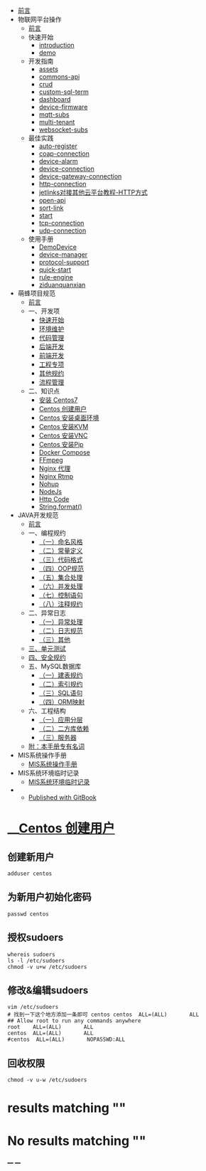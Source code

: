 

  * [ 前言 ](../../)
  * 物联网平台操作 
    * [ 前言 ](../../物联网平台/)
    * 快速开始 
      * [ introduction ](../../物联网平台/quick-start/introduction.html)
      * [ demo ](../../物联网平台/quick-start/demo.html)
    * 开发指南 
      * [ assets ](../../物联网平台/dev-guide/assets.html)
      * [ commons-api ](../../物联网平台/dev-guide/commons-api.html)
      * [ crud ](../../物联网平台/dev-guide/crud.html)
      * [ custom-sql-term ](../../物联网平台/dev-guide/custom-sql-term.html)
      * [ dashboard ](../../物联网平台/dev-guide/dashboard.html)
      * [ device-firmware ](../../物联网平台/dev-guide/device-firmware.html)
      * [ mqtt-subs ](../../物联网平台/dev-guide/mqtt-subs.html)
      * [ multi-tenant ](../../物联网平台/dev-guide/multi-tenant.html)
      * [ websocket-subs ](../../物联网平台/dev-guide/websocket-subs.html)
    * 最佳实践 
      * [ auto-register ](../../物联网平台/best-practices/auto-register.html)
      * [ coap-connection ](../../物联网平台/best-practices/coap-connection.html)
      * [ device-alarm ](../../物联网平台/best-practices/device-alarm.html)
      * [ device-connection ](../../物联网平台/best-practices/device-connection.html)
      * [ device-gateway-connection ](../../物联网平台/best-practices/device-gateway-connection.html)
      * [ http-connection ](../../物联网平台/best-practices/http-connection.html)
      * [ jetlinks对接其他云平台教程-HTTP方式 ](../../物联网平台/best-practices/jetlinks对接其他云平台教程-HTTP方式.html)
      * [ open-api ](../../物联网平台/best-practices/open-api.html)
      * [ sort-link ](../../物联网平台/best-practices/sort-link.html)
      * [ start ](../../物联网平台/best-practices/start.html)
      * [ tcp-connection ](../../物联网平台/best-practices/tcp-connection.html)
      * [ udp-connection ](../../物联网平台/best-practices/udp-connection.html)
    * 使用手册 
      * [ DemoDevice ](../../物联网平台/basics-guide/DemoDevice.html)
      * [ device-manager ](../../物联网平台/basics-guide/device-manager.html)
      * [ protocol-support ](../../物联网平台/basics-guide/protocol-support.html)
      * [ quick-start ](../../物联网平台/basics-guide/quick-start.html)
      * [ rule-engine ](../../物联网平台/basics-guide/rule-engine.html)
      * [ ziduanquanxian ](../../物联网平台/basics-guide/ziduanquanxian.html)
  * 萌蜂项目规范 
    * [ 前言 ](../)
    * 一、开发项 
      * [ 快速开始 ](../开发项/idea-start.html)
      * [ 环境维护 ](../开发项/环境维护.html)
      * [ 代码管理 ](../开发项/代码管理.html)
      * [ 后端开发 ](../开发项/后端开发.html)
      * [ 前端开发 ](../开发项/前端开发.html)
      * [ 工程专项 ](../开发项/工程专项.html)
      * [ 其他规约 ](../开发项/其他规约.html)
      * [ 流程管理 ](../开发项/流程管理.html)
    * 二、知识点 
      * [ 安装 Centos7 ](install-centos7.html)
      * [ Centos 创建用户 ](centos-create-user.html)
      * [ Centos 安装桌面环境 ](centos-install-gnome.html)
      * [ Centos 安装KVM ](centos-install-kvm.html)
      * [ Centos 安装VNC ](centos-install-vnc.html)
      * [ Centos 安装Pip ](centos-install-pip.html)
      * [ Docker Compose ](docker-compose.html)
      * [ FFmpeg ](ffmpeg.html)
      * [ Nginx 代理 ](nginx-prefix.html)
      * [ Nginx Rtmp ](nginx-rtmp.html)
      * [ Nohup ](nohup.html)
      * [ NodeJs ](nodejs-upgrade.html)
      * [ Http Code ](http-code.html)
      * [ String.format() ](string-format.html)
  * JAVA开发规范 
    * [ 前言 ](../../JAVA开发规范/)
    * 一、编程规约 
      * [ （一）命名风格 ](../../JAVA开发规范/编程规约/命名风格.html)
      * [ （二）常量定义 ](../../JAVA开发规范/编程规约/常量定义.html)
      * [ （三）代码格式 ](../../JAVA开发规范/编程规约/代码格式.html)
      * [ （四）OOP规范 ](../../JAVA开发规范/编程规约/OOP规范.html)
      * [ （五）集合处理 ](../../JAVA开发规范/编程规约/集合处理.html)
      * [ （六）并发处理 ](../../JAVA开发规范/编程规约/并发处理.html)
      * [ （七）控制语句 ](../../JAVA开发规范/编程规约/控制语句.html)
      * [ （八）注释规约 ](../../JAVA开发规范/编程规约/注释规约.html)
    * 二、异常日志 
      * [ （一）异常处理 ](../../JAVA开发规范/异常日志/异常处理.html)
      * [ （二）日志规范 ](../../JAVA开发规范/异常日志/日志规约.html)
      * [ （三）其他 ](../../JAVA开发规范/异常日志/其他.html)
    * [ 三、单元测试 ](../../JAVA开发规范/单元测试.html)
    * [ 四、安全规约 ](../../JAVA开发规范/安全规约.html)
    * 五、MySQL数据库 
      * [ （一）建表规约 ](../../JAVA开发规范/MySQL数据库/建表规约.html)
      * [ （二）索引规约 ](../../JAVA开发规范/MySQL数据库/索引规约.html)
      * [ （三）SQL语句 ](../../JAVA开发规范/MySQL数据库/SQL语句.html)
      * [ （四）ORM映射 ](../../JAVA开发规范/MySQL数据库/ORM映射.html)
    * 六、工程结构 
      * [ （一）应用分层 ](../../JAVA开发规范/工程结构/应用分层.html)
      * [ （二）二方库依赖 ](../../JAVA开发规范/工程结构/二方库依赖.html)
      * [ （三）服务器 ](../../JAVA开发规范/工程结构/服务器.html)
    * [ 附：本手册专有名词 ](../../JAVA开发规范/本手册专有名词.html)
  * MIS系统操作手册 
    * [ MIS系统操作手册 ](../../用户操作手册/用户操作手册.html)
  * MIS系统环境临时记录 
    * [ MIS系统环境临时记录 ](../../MIS系统环境临时记录/组态和大屏连接地址配置.html)
  *   * [ Published with GitBook ](https://www.gitbook.com)

#  __[Centos 创建用户](../..)

## 创建新用户

    
    
    adduser centos
    

## 为新用户初始化密码

    
    
    passwd centos
    

## 授权sudoers

    
    
    whereis sudoers
    ls -l /etc/sudoers
    chmod -v u+w /etc/sudoers
    

## 修改&编辑sudoers

    
    
    vim /etc/sudoers
    # 找到一下这个地方添加一条即可 centos centos  ALL=(ALL)       ALL
    ## Allow root to run any commands anywhere 
    root    ALL=(ALL)       ALL
    centos  ALL=(ALL)       ALL
    #centos  ALL=(ALL)       NOPASSWD:ALL
    

## 回收权限

    
    
    chmod -v u-w /etc/sudoers
    

#  results matching ""

# No results matching ""

[ __](install-centos7.html) [ __](centos-install-gnome.html)


